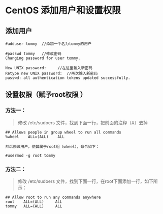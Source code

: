 # CentOS 添加用户和设置权限

## 添加用户

```
#adduser tommy  //添加一个名为tommy的用户

#passwd tommy   //修改密码
Changing password for user tommy.

New UNIX password:     //在这里输入新密码
Retype new UNIX password:  //再次输入新密码
passwd: all authentication tokens updated successfully.
```


## 设置权限（赋予root权限 ）

### 方法一：

> 修改 /etc/sudoers 文件，找到下面一行，把前面的注释（#）去掉

```
## Allows people in group wheel to run all commands
%wheel    ALL=(ALL)    ALL

然后修改用户，使其属于root组（wheel），命令如下：

#usermod -g root tommy

```

### 方法二：

> 修改 /etc/sudoers 文件，找到下面一行，在root下面添加一行，如下所示：

```
## Allow root to run any commands anywhere
root    ALL=(ALL)     ALL
tommy   ALL=(ALL)     ALL
```
